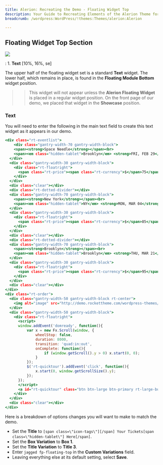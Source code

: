 ```yaml
---
title: Alerion: Recreating the Demo - Floating Widget Top
description: Your Guide to Recreating Elements of the Alerion Theme for WordPress
breadcrumb: /wordpress:WordPress/!themes:Themes/alerion:Alerion

---
```


Floating Widget Top Section
-----

![][demo]

:	1. **Text** [10%, 16%, se]

The upper half of the floating widget set is a standard **Text** widget. The lower half, which remains in place, is found in the **Floating Module Bottom** widget position.

>> This widget will not appear unless the **Alerion Floating Widget** is placed in a regular widget position. On the front page of our demo, we placed that widget in the **Showcase** position.

### Text

You will need to enter the following in the main text field to create this text widget as it appears in our demo.

~~~ .html
<div class="rt-eventlist">
    <div class="gantry-width-70 gantry-width-block">
    <span><strong>Space Needle</strong></span><br>
    <span><em class="hidden-tablet">Brooklyn</em> <strong>FRI, FEB 29</strong>, 2013</span>
  </div>
  <div class="gantry-width-30 gantry-width-block">
    <div class="rt-floatright">
      <span class="rt-price"><span class="rt-currency">$</span>75</span>
    </div>  
  </div>
  <div class="clear"></div>
  <div class="rt-dotted-divider"></div>
  <div class="gantry-width-70 gantry-width-block">
    <span><strong>New York</strong></span><br>
    <span><em class="hidden-tablet">NY</em> <strong>MON, MAR 04</strong>, 2013</span>
  </div>
  <div class="gantry-width-30 gantry-width-block">
    <div class="rt-floatright">
      <span class="rt-price"><span class="rt-currency">$</span>85</span>
    </div>  
  </div>
  <div class="clear"></div>
  <div class="rt-dotted-divider"></div>
  <div class="gantry-width-70 gantry-width-block">
    <span><strong>Brooklyn</strong></span><br>
    <span><em class="hidden-tablet">Brooklyn</em> <strong>THU, MAR 21</strong>, 2013</span>
  </div>
  <div class="gantry-width-30 gantry-width-block">
    <div class="rt-floatright">
      <span class="rt-price"><span class="rt-currency">$</span>95</span>
    </div>  
  </div>
  <div class="clear"></div>
</div>
<div class="rt-order">
  <div class="gantry-width-50 gantry-width-block rt-center">
    <img alt="image" src="http://demo.rockettheme.com/wordpress-themes/wp_alerion/wp-content/rockettheme/rt_alerion_wp/frontpage/showcase/cards.jpg" class="largemargintop">
  </div>
  <div class="gantry-width-50 gantry-width-block">
    <div class="rt-floatright">
      <script>
      window.addEvent('domready', function(){
          var x = new Fx.Scroll(window, {
              wheelStop: false, 
              duration: 8000, 
              transition: 'quad:in:out',
              onComplete: function(){
                  if (window.getScroll().y > 0) x.start(0, 0);
              }
          });
          $('rt-quicktour').addEvent('click', function(){
              x.start(0, window.getScrollSize().y);
          });
      });
      </script>     
      <a id="rt-quicktour" class="btn btn-large btn-primary rt-large-button" href="#"><span class="hidden-tablet">Quick </span>Tour</a>
    </div>    
  </div>
  <div class="clear"></div>
</div>
~~~

Here is a breakdown of options changes you will want to make to match the demo.

* Set the **Title** to `[span class=\"icon-tags\"][/span] Your Tickets[span class=\"hidden-tablet\"] Here[/span]`.
* Set the **Box Variation** to **Box 1**.
* Set the **Title Variation** to **Title 3**.
* Enter `jagged fp-floating-top` in the **Custom Variations** field.
* Leaving everything else at its default setting, select **Save**.

[demo]: assets/demo_3.jpeg
